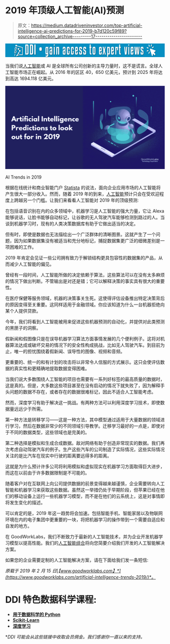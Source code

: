 # 2019 年顶级人工智能(AI)预测

> 原文：<https://medium.datadriveninvestor.com/top-artificial-intelligence-ai-predictions-for-2019-b7d120c59f89?source=collection_archive---------17----------------------->

[![](img/5cda7a005d1b5df1e35bdee49f9f1c20.png)](http://www.track.datadriveninvestor.com/1B9E)

当我们说[人工智能](https://www.goodworklabs.com/artificial-intelligence-solutions/)或 AI 是全球所有公司创新的主导力量时，这不是谎言。全球人工智能市场正在崛起。从 2016 年的区区 40，650 亿美元，预计到 2025 年将达到高达 1694.118 亿美元。

![](img/fa52979f47ebd4d11511b5c51f3dde08.png)

AI Trends in 2019

根据在线统计和商业智能门户 [Statista](https://www.statista.com/) 的说法，面向企业应用市场的人工智能将产生很大一部分收入。然而，随着 2019 年的到来，[人工智能](https://stopad.io/blog/artificial-intelligence-facts)预计只会在受欢迎程度上跨越另一个门槛。让我们来看看人工智能对 2019 年的顶级预测:

在包括语音识别在内的众多领域中，机器学习是人工智能的强大力量，它让 Alexa 能够说话，让脸书能够自动标记，让谷歌的无人驾驶汽车能够检测到路过的人。当谈到机器学习时，现有的人类决策数据库有助于它做出适当的决定。

但有时，即使是数据也无法描绘出一个广泛群体的清晰图景。这就产生了一个问题，因为如果数据集没有被适当和充分地标记，捕捉数据集更广泛的细微差别是一项困难的工作。

2019 年肯定会见证一些公司拥有致力于解锁结构更具包容性的数据集的产品，从而减少人工智能的偏见。

曾经有一段时间，人工智能所做的决定依赖于算法，这些算法可以在没有太多麻烦的情况下做出判断。不管输出是对还是错；它可以解释决策的事实具有很大的重要性。

在医疗保健等服务领域，机器的决策事关生死。这使得评估设备推出特定决策背后的原因变得至关重要。这同样适用于金融领域。你应该知道为什么一台机器拒绝向某个人提供贷款。

今年，我们将看到人工智能被用来促进这些机器预测的自动化，并提供对此类预测的黑匣子的洞察。

假新闻和假图像只是在误导机器学习算法方面事情发展的几个便利例子。这将对机器算法达成或破坏交易的情况下的安全性构成挑战，比如无人驾驶汽车。到目前为止，唯一的担忧围绕着假新闻、误导性的图像、视频和音频。

更重要的、统一的和有计划的攻击将以非常令人信服的方式展示。这只会使评估数据的真实性和更精确地提取数据变得困难。

当我们说大多数围绕人工智能的项目也需要有一系列好标签的最高质量的数据时，这是真的。但是，大多数这些项目甚至在没有启动的情况下就失败了，因为解释手头问题的数据不存在，或者存在的数据很难标记，因此不适合人工智能考虑。

然而，深度学习有助于解决这一挑战。有两种方法可以利用深度学习技术，即使数据量远远少于所需。

第一种方法是转移学习——这是一种方法，其中模型通过适用于大量数据的领域进行学习，然后在数据非常少的不同领域引导教学。迁移学习最好的一点是，即使对于不同的数据类型，这些领域也是完美的。

第二种选择是模拟和生成合成数据。敌对网络有助于创造非常现实的数据。我们再次考虑自动驾驶汽车的例子。生产这些汽车的公司制造了实际情况，这些实际情况关注的是比汽车在现实中行驶的距离要远得多的距离。

这就是为什么预计许多公司将利用模拟和虚拟现实在机器学习方面取得巨大进步，而这在以前由于许多数据限制是不可能的。

随着客户对在互联网上向公司提供数据的前景变得越来越谨慎，企业需要转向人工智能和机器学习来获取这些数据。虽然这一举措仍处于早期阶段，但苹果已经在他们的移动设备上运行一些机器学习模型，而不是在他们的云系统上，这是对事情即将发生变化的描述。

可以肯定的是，2019 年这一趋势将会加速。包括智能手机、智能家居以及物联网环境在内的电子集团中更重要的一块，将把机器学习的操作带到一个需要自适应和自发的地方。

在 GoodWorkLabs，我们不断致力于最新的人工智能技术，并为企业开发机器学习模型以提高性能。我们的[人工智能组合](https://www.goodworklabs.com/ai-portfolio/)将向您简要介绍我们开发的人工智能解决方案。

如果您的企业需要定制的人工智能解决方案，请在下面给我们发一条短信:

*原载于 2019 年 2 月 15 日*[*【www.goodworklabs.com】*](https://www.goodworklabs.com/artificial-intelligence-trends-2019/)*。*

# DDI 特色数据科学课程:

*   [**用于数据科学的 Python**](http://go.datadriveninvestor.com/intro-python/mb)
*   [**Scikit-Learn**](http://go.datadriveninvestor.com/scikitlearn/mb)
*   [**深度学习**](http://go.datadriveninvestor.com/deeplearningpython/mb)

**DDI 可能会从这些链接中收取会员佣金。我们感谢你一直以来的支持。*